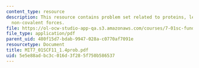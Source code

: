 ```yaml
---
content_type: resource
description: This resource contains problem set related to proteins, levels of structure,
  non-covalent forces.
file: https://ol-ocw-studio-app-qa.s3.amazonaws.com/courses/7-01sc-fundamentals-of-biology-fall-2011/5e5e88adbc3c016d3f285f750b586537_MIT7_01SCF11_1.4prob.pdf
file_type: application/pdf
parent_uid: 480f15d7-bdab-9947-028a-c0770af7091e
resourcetype: Document
title: MIT7_01SCF11_1.4prob.pdf
uid: 5e5e88ad-bc3c-016d-3f28-5f750b586537
---
```


